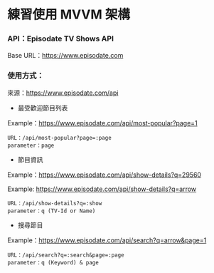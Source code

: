 # 練習使用 MVVM 架構

### API：Episodate TV Shows API

Base URL：https://www.episodate.com

### 使用方式：

來源：https://www.episodate.com/api

- 最受歡迎節目列表

Example：https://www.episodate.com/api/most-popular?page=1

```
URL：/api/most-popular?page=:page
parameter：page
```

- 節目資訊

Example：https://www.episodate.com/api/show-details?q=29560

Example: https://www.episodate.com/api/show-details?q=arrow

```
URL：/api/show-details?q=:show
parameter：q (TV-Id or Name)
```

- 搜尋節目

Example：https://www.episodate.com/api/search?q=arrow&page=1

```
URL：/api/search?q=:search&page=:page
parameter：q (Keyword) & page
```
